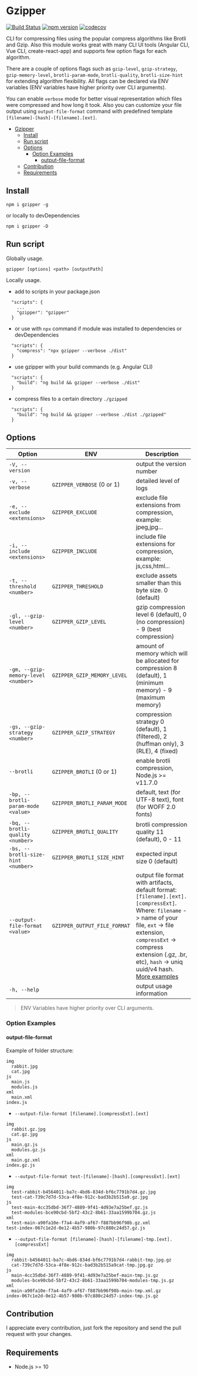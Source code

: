 # Gzipper

[![Build Status](https://travis-ci.org/gios/gzipper.svg?branch=master)](https://travis-ci.org/gios/gzipper)
[![npm version](https://badge.fury.io/js/gzipper.svg)](https://badge.fury.io/js/gzipper)
[![codecov](https://codecov.io/gh/gios/gzipper/branch/master/graph/badge.svg)](https://codecov.io/gh/gios/gzipper)

CLI for compressing files using the popular compress algorithms like Brotli and Gzip. Also this module works great with many CLI UI tools (Angular CLI, Vue CLI, create-react-app) and supports few option flags for each algorithm.

There are a couple of options flags such as `gzip-level`, `gzip-strategy`, `gzip-memory-level`, `brotli-param-mode`, `brotli-quality`, `brotli-size-hint` for extending algorithm flexibility. All flags can be declared via ENV variables (ENV variables have higher priority over CLI arguments).

You can enable `verbose` mode for better visual representation which files were compressed and how long it took. Also you can customize your file output using `output-file-format` command with predefined template `[filename]-[hash]-[filename].[ext]`.

- [Gzipper](#gzipper)
  - [Install](#install)
  - [Run script](#run-script)
  - [Options](#options)
    - [Option Examples](#option-examples)
      - [output-file-format](#output-file-format)
  - [Contribution](#contribution)
  - [Requirements](#requirements)

## Install

`npm i gzipper -g`

or locally to devDependencies

`npm i gzipper -D`

## Run script

Globally usage.

`gzipper [options] <path> [outputPath]`

Locally usage.

- add to scripts in your package.json

```
  "scripts": {
    ...
    "gzipper": "gzipper"
  }
```

- or use with `npx` command if module was installed to dependencies or devDependencies

```
  "scripts": {
    "compress": "npx gzipper --verbose ./dist"
  }
```

- use gzipper with your build commands (e.g. Angular CLI)

```
  "scripts": {
    "build": "ng build && gzipper --verbose ./dist"
  }
```

- compress files to a certain directory `./gzipped`

```
  "scripts": {
    "build": "ng build && gzipper --verbose ./dist ./gzipped"
  }
```

## Options

| Option                              | ENV                          | Description                                                                                                                                                                                                                                                                  |
| ----------------------------------- | ---------------------------- | ---------------------------------------------------------------------------------------------------------------------------------------------------------------------------------------------------------------------------------------------------------------------------- |
| `-V, --version`                     |                              | output the version number                                                                                                                                                                                                                                                    |
| `-v, --verbose`                     | `GZIPPER_VERBOSE` (0 or 1)   | detailed level of logs                                                                                                                                                                                                                                                       |
| `-e, --exclude <extensions>`        | `GZIPPER_EXCLUDE`            | exclude file extensions from compression, example: jpeg,jpg...                                                                                                                                                                                                               |
| `-i, --include <extensions>`        | `GZIPPER_INCLUDE`            | include file extensions for compression, example: js,css,html...                                                                                                                                                                                                             |
| `-t, --threshold <number>`          | `GZIPPER_THRESHOLD`          | exclude assets smaller than this byte size. 0 (default)                                                                                                                                                                                                                      |
| `-gl, --gzip-level <number>`        | `GZIPPER_GZIP_LEVEL`         | gzip compression level 6 (default), 0 (no compression) - 9 (best compression)                                                                                                                                                                                                |
| `-gm, --gzip-memory-level <number>` | `GZIPPER_GZIP_MEMORY_LEVEL`  | amount of memory which will be allocated for compression 8 (default), 1 (minimum memory) - 9 (maximum memory)                                                                                                                                                                |
| `-gs, --gzip-strategy <number>`     | `GZIPPER_GZIP_STRATEGY`      | compression strategy 0 (default), 1 (filtered), 2 (huffman only), 3 (RLE), 4 (fixed)                                                                                                                                                                                         |
| `--brotli`                          | `GZIPPER_BROTLI` (0 or 1)    | enable brotli compression, Node.js >= v11.7.0                                                                                                                                                                                                                                |
| `-bp, --brotli-param-mode <value>`  | `GZIPPER_BROTLI_PARAM_MODE`  | default, text (for UTF-8 text), font (for WOFF 2.0 fonts)                                                                                                                                                                                                                    |
| `-bq, --brotli-quality <number>`    | `GZIPPER_BROTLI_QUALITY`     | brotli compression quality 11 (default), 0 - 11                                                                                                                                                                                                                              |
| `-bs, --brotli-size-hint <number>`  | `GZIPPER_BROTLI_SIZE_HINT`   | expected input size 0 (default)                                                                                                                                                                                                                                              |
| `--output-file-format <value>`      | `GZIPPER_OUTPUT_FILE_FORMAT` | output file format with artifacts, default format: `[filename].[ext].[compressExt]`. Where: `filename` -> name of your file, `ext` -> file extension, `compressExt` -> compress extension (.gz, .br, etc), `hash` -> uniq uuid/v4 hash. [More examples](#output-file-format) |
| `-h, --help`                        |                              | output usage information                                                                                                                                                                                                                                                     |

> ENV Variables have higher priority over CLI arguments.

### Option Examples

#### output-file-format

Example of folder structure:
```
img
  rabbit.jpg
  cat.jpg
js
  main.js
  modules.js
xml
  main.xml
index.js
```

- `--output-file-format [filename].[compressExt].[ext]`
```
img
  rabbit.gz.jpg
  cat.gz.jpg
js
  main.gz.js
  modules.gz.js
xml
  main.gz.xml
index.gz.js
```
- `--output-file-format test-[filename]-[hash].[compressExt].[ext]`
```
img
  test-rabbit-b4564011-ba7c-4bd6-834d-bf6c7791b7d4.gz.jpg
  test-cat-739c7d7d-53ca-4f8e-912c-bad3b2b515a9.gz.jpg
js
  test-main-4cc35dbd-36f7-4889-9f41-4d93e7a25bef.gz.js
  test-modules-bce90cbd-5bf2-43c2-8b61-33aa1599b704.gz.js
xml
  test-main-a90fa10e-f7a4-4af9-af67-f887bb96f98b.gz.xml
test-index-067c1e2d-0e12-4b57-980b-97c880c24d57.gz.js
```
- `--output-file-format [filename]-[hash]-[filename]-tmp.[ext].[compressExt]`
```
img
  rabbit-b4564011-ba7c-4bd6-834d-bf6c7791b7d4-rabbit-tmp.jpg.gz
  cat-739c7d7d-53ca-4f8e-912c-bad3b2b515a9cat-tmp.jpg.gz
js
  main-4cc35dbd-36f7-4889-9f41-4d93e7a25bef-main-tmp.js.gz
  modules-bce90cbd-5bf2-43c2-8b61-33aa1599b704-modules-tmp.js.gz
xml
  main-a90fa10e-f7a4-4af9-af67-f887bb96f98b-main-tmp.xml.gz
index-067c1e2d-0e12-4b57-980b-97c880c24d57-index-tmp.js.gz
```
## Contribution

I appreciate every contribution, just fork the repository and send the pull request with your changes.

## Requirements

- Node.js >= 10
